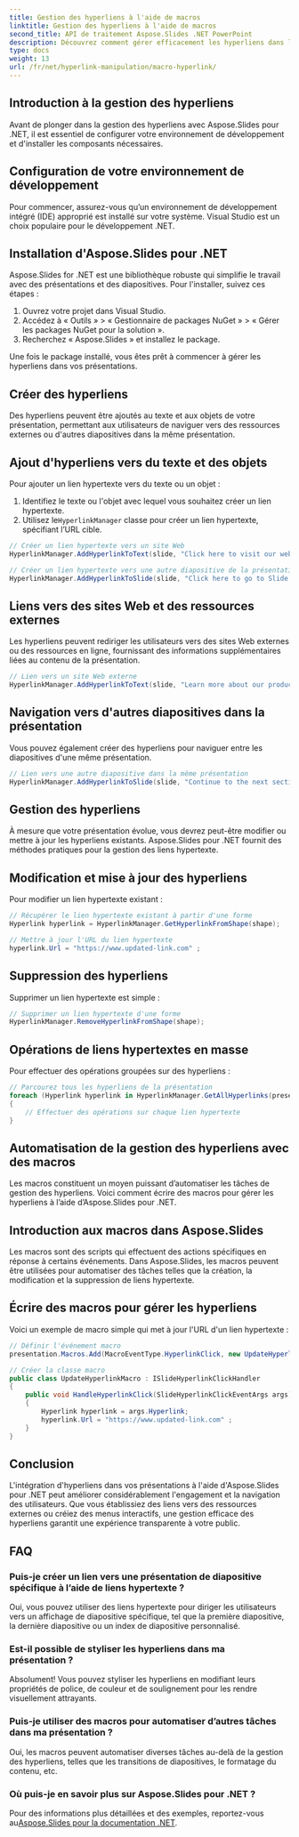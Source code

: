 ```yaml
---
title: Gestion des hyperliens à l'aide de macros
linktitle: Gestion des hyperliens à l'aide de macros
second_title: API de traitement Aspose.Slides .NET PowerPoint
description: Découvrez comment gérer efficacement les hyperliens dans les présentations à l'aide d'Aspose.Slides pour .NET. Automatisez les tâches, créez des menus interactifs et améliorez l'engagement des utilisateurs.
type: docs
weight: 13
url: /fr/net/hyperlink-manipulation/macro-hyperlink/
---
```


## Introduction à la gestion des hyperliens

Avant de plonger dans la gestion des hyperliens avec Aspose.Slides pour .NET, il est essentiel de configurer votre environnement de développement et d'installer les composants nécessaires.

## Configuration de votre environnement de développement

Pour commencer, assurez-vous qu’un environnement de développement intégré (IDE) approprié est installé sur votre système. Visual Studio est un choix populaire pour le développement .NET.

## Installation d'Aspose.Slides pour .NET

Aspose.Slides for .NET est une bibliothèque robuste qui simplifie le travail avec des présentations et des diapositives. Pour l'installer, suivez ces étapes :

1. Ouvrez votre projet dans Visual Studio.
2. Accédez à « Outils » > « Gestionnaire de packages NuGet » > « Gérer les packages NuGet pour la solution ».
3. Recherchez « Aspose.Slides » et installez le package.

Une fois le package installé, vous êtes prêt à commencer à gérer les hyperliens dans vos présentations.

## Créer des hyperliens

Des hyperliens peuvent être ajoutés au texte et aux objets de votre présentation, permettant aux utilisateurs de naviguer vers des ressources externes ou d'autres diapositives dans la même présentation.

## Ajout d'hyperliens vers du texte et des objets

Pour ajouter un lien hypertexte vers du texte ou un objet :

1. Identifiez le texte ou l'objet avec lequel vous souhaitez créer un lien hypertexte.
2.  Utilisez le`HyperlinkManager` classe pour créer un lien hypertexte, spécifiant l’URL cible.

```csharp
// Créer un lien hypertexte vers un site Web
HyperlinkManager.AddHyperlinkToText(slide, "Click here to visit our website", "https://www.exemple.com");

// Créer un lien hypertexte vers une autre diapositive de la présentation
HyperlinkManager.AddHyperlinkToSlide(slide, "Click here to go to Slide 2", slide2);
```

## Liens vers des sites Web et des ressources externes

Les hyperliens peuvent rediriger les utilisateurs vers des sites Web externes ou des ressources en ligne, fournissant des informations supplémentaires liées au contenu de la présentation.

```csharp
// Lien vers un site Web externe
HyperlinkManager.AddHyperlinkToText(slide, "Learn more about our products", "https://www.example.com/products");
```

## Navigation vers d'autres diapositives dans la présentation

Vous pouvez également créer des hyperliens pour naviguer entre les diapositives d'une même présentation.

```csharp
// Lien vers une autre diapositive dans la même présentation
HyperlinkManager.AddHyperlinkToSlide(slide, "Continue to the next section", nextSlide);
```

## Gestion des hyperliens

À mesure que votre présentation évolue, vous devrez peut-être modifier ou mettre à jour les hyperliens existants. Aspose.Slides pour .NET fournit des méthodes pratiques pour la gestion des liens hypertexte.

## Modification et mise à jour des hyperliens

Pour modifier un lien hypertexte existant :

```csharp
// Récupérer le lien hypertexte existant à partir d'une forme
Hyperlink hyperlink = HyperlinkManager.GetHyperlinkFromShape(shape);

// Mettre à jour l'URL du lien hypertexte
hyperlink.Url = "https://www.updated-link.com" ;
```

## Suppression des hyperliens

Supprimer un lien hypertexte est simple :

```csharp
// Supprimer un lien hypertexte d'une forme
HyperlinkManager.RemoveHyperlinkFromShape(shape);
```

## Opérations de liens hypertextes en masse

Pour effectuer des opérations groupées sur des hyperliens :

```csharp
// Parcourez tous les hyperliens de la présentation
foreach (Hyperlink hyperlink in HyperlinkManager.GetAllHyperlinks(presentation))
{
    // Effectuer des opérations sur chaque lien hypertexte
}
```

## Automatisation de la gestion des hyperliens avec des macros

Les macros constituent un moyen puissant d’automatiser les tâches de gestion des hyperliens. Voici comment écrire des macros pour gérer les hyperliens à l’aide d’Aspose.Slides pour .NET.

## Introduction aux macros dans Aspose.Slides

Les macros sont des scripts qui effectuent des actions spécifiques en réponse à certains événements. Dans Aspose.Slides, les macros peuvent être utilisées pour automatiser des tâches telles que la création, la modification et la suppression de liens hypertexte.

## Écrire des macros pour gérer les hyperliens

Voici un exemple de macro simple qui met à jour l'URL d'un lien hypertexte :

```csharp
// Définir l'événement macro
presentation.Macros.Add(MacroEventType.HyperlinkClick, new UpdateHyperlinkMacro());

// Créer la classe macro
public class UpdateHyperlinkMacro : ISlideHyperlinkClickHandler
{
    public void HandleHyperlinkClick(SlideHyperlinkClickEventArgs args)
    {
        Hyperlink hyperlink = args.Hyperlink;
        hyperlink.Url = "https://www.updated-link.com" ;
    }
}
```

## Conclusion

L'intégration d'hyperliens dans vos présentations à l'aide d'Aspose.Slides pour .NET peut améliorer considérablement l'engagement et la navigation des utilisateurs. Que vous établissiez des liens vers des ressources externes ou créiez des menus interactifs, une gestion efficace des hyperliens garantit une expérience transparente à votre public.

## FAQ

### Puis-je créer un lien vers une présentation de diapositive spécifique à l’aide de liens hypertexte ?

Oui, vous pouvez utiliser des liens hypertexte pour diriger les utilisateurs vers un affichage de diapositive spécifique, tel que la première diapositive, la dernière diapositive ou un index de diapositive personnalisé.

### Est-il possible de styliser les hyperliens dans ma présentation ?

Absolument! Vous pouvez styliser les hyperliens en modifiant leurs propriétés de police, de couleur et de soulignement pour les rendre visuellement attrayants.

### Puis-je utiliser des macros pour automatiser d’autres tâches dans ma présentation ?

Oui, les macros peuvent automatiser diverses tâches au-delà de la gestion des hyperliens, telles que les transitions de diapositives, le formatage du contenu, etc.

### Où puis-je en savoir plus sur Aspose.Slides pour .NET ?

 Pour des informations plus détaillées et des exemples, reportez-vous au[Aspose.Slides pour la documentation .NET](https://reference.aspose.com/slides/net).